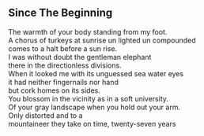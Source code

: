 Since The Beginning
-------------------
The warmth of your body standing from my foot.  
A chorus of turkeys at sunrise un lighted un compounded  
comes to a halt before a sun rise.  
I was without doubt the gentleman elephant  
there in the directionless divisions.  
When it looked me with its unguessed sea water eyes  
it had neither fingernails nor hand  
but cork homes on its sides.  
You blossom in the vicinity as in a soft university.  
Of your gray landscape when you hold out your arm.  
Only distorted and to a  
mountaineer they take on time, twenty-seven years  
